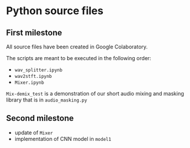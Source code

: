 # Python source files
## First milestone

All source files have been created in Google Colaboratory.

The scripts are meant to be executed in the following order:
- `wav_splitter.ipynb`
- `wav2stft.ipynb`
- `Mixer.ipynb`

`Mix-demix_test` is a demonstration of our short audio mixing and masking library that is in `audio_masking.py`

## Second milestone

- update of `Mixer`
- implementation of CNN model in `model1`
